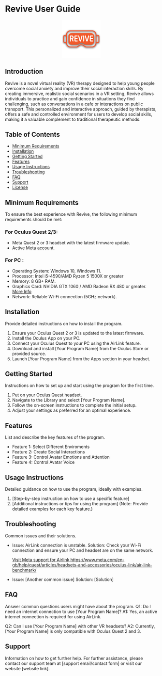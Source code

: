 # Revive User Guide

<p align="center">
  <img src="docs/Images/Logo.png" style="width: 25%;">
</p>


## Introduction
Revive is a novel virtual reality (VR) therapy designed to help young people overcome social anxiety and improve their social interaction skills. By creating immersive, realistic social scenarios in a VR setting, Revive allows individuals to practice and gain confidence in situations they find challenging, such as conversations in a cafe or interactions on public transport. This personalized and interactive approach, guided by therapists, offers a safe and controlled environment for users to develop social skills, making it a valuable complement to traditional therapeutic methods.

## Table of Contents
- [Minimum Requirements](#minimum-requirements)
- [Installation](#installation)
- [Getting Started](#getting-started)
- [Features](#features)
- [Usage Instructions](#usage-instructions)
- [Troubleshooting](#troubleshooting)
- [FAQ](#faq)
- [Support](#support)
- [License](#license)


## Minimum Requirements
To ensure the best experience with Revive, the following minimum requirements should be met:

### For Oculus Quest 2/3:
- Meta Quest 2 or 3 headset with the latest firmware update.
- Active Meta account.

### For PC :
- Operating System: Windows 10, Windows 11.
- Processor: Intel i5-4590/AMD Ryzen 5 1500X or greater
- Memory: 8 GB+ RAM.
- Graphics Card: NVIDIA GTX 1060 / AMD Radeon RX 480 or greater. [More Info](https://www.meta.com/en-gb/help/quest/articles/headsets-and-accessories/oculus-link/meta-quest-link-compatibility/)
- Network: Reliable Wi-Fi connection (5GHz network).

  

## Installation
Provide detailed instructions on how to install the program.

1. Ensure your Oculus Quest 2 or 3 is updated to the latest firmware.
2. Install the Oculus App on your PC.
3. Connect your Oculus Quest to your PC using the AirLink feature.
4. Download and install [Your Program Name] from the Oculus Store or provided source.
5. Launch [Your Program Name] from the Apps section in your headset.

## Getting Started
Instructions on how to set up and start using the program for the first time.
1. Put on your Oculus Quest headset.
2. Navigate to the Library and select [Your Program Name].
3. Follow the on-screen instructions to complete the initial setup.
4. Adjust your settings as preferred for an optimal experience.

## Features
List and describe the key features of the program.
- Feature 1: Select Different Enviroments
- Feature 2: Create Social Interactions
- Feature 3: Control Avatar Emotions and Attention
- Feature 4: Control Avatar Voice


## Usage Instructions
Detailed guidance on how to use the program, ideally with examples.
1. [Step-by-step instruction on how to use a specific feature]
2. [Additional instructions or tips for using the program]
(Note: Provide detailed examples for each key feature.)

## Troubleshooting
Common issues and their solutions.
- Issue: AirLink connection is unstable.
  Solution: Check your Wi-Fi connection and ensure your PC and headset are on the same network.

  [Visit Meta support for Airlink ](https://www.meta.com/en-gb/help/quest/articles/headsets-and-accessories/oculus-link/connect-with-air-link/)
https://www.meta.com/en-gb/help/quest/articles/headsets-and-accessories/oculus-link/air-link-benchmark/
  
  
- Issue: [Another common issue]
  Solution: [Solution]

## FAQ
Answer common questions users might have about the program.
Q1: Do I need an internet connection to use [Your Program Name]?
A1: Yes, an active internet connection is required for using AirLink.

Q2: Can I use [Your Program Name] with other VR headsets?
A2: Currently, [Your Program Name] is only compatible with Oculus Quest 2 and 3.

## Support
Information on how to get further help.
For further assistance, please contact our support team at [support email/contact form] or visit our website [website link].
